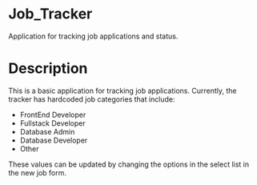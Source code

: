 # Job_Tracker
Application for tracking job applications and status.

# Description
This is a basic application for tracking job applications.  Currently, the tracker has hardcoded job categories that include: 
* FrontEnd Developer
* Fullstack Developer
* Database Admin
* Database Developer
* Other

These values can be updated by changing the options in the select list in the new job form.  
